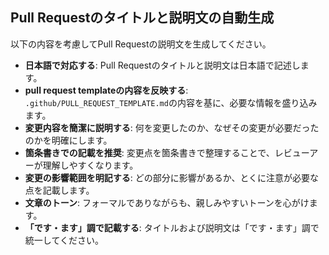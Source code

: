 ## Pull Requestのタイトルと説明文の自動生成

以下の内容を考慮してPull Requestの説明文を生成してください。

- **日本語で対応する**: Pull Requestのタイトルと説明文は日本語で記述します。
- **pull request templateの内容を反映する**: `.github/PULL_REQUEST_TEMPLATE.md`の内容を基に、必要な情報を盛り込みます。
- **変更内容を簡潔に説明する**: 何を変更したのか、なぜその変更が必要だったのかを明確にします。
- **箇条書きでの記載を推奨**: 変更点を箇条書きで整理することで、レビューアーが理解しやすくなります。
- **変更の影響範囲を明記する**: どの部分に影響があるか、とくに注意が必要な点を記載します。
- **文章のトーン**: フォーマルでありながらも、親しみやすいトーンを心がけます。
- **「です・ます」調で記載する**: タイトルおよび説明文は「です・ます」調で統一してください。
